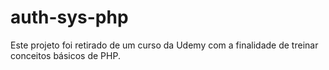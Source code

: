 # auth-sys-php

Este projeto foi retirado de um curso da Udemy com a finalidade de treinar conceitos básicos de PHP.

